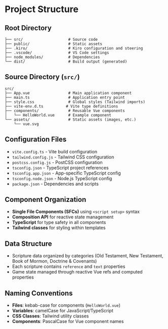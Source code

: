 # Project Structure

## Root Directory

```
├── src/                    # Source code
├── public/                 # Static assets
├── .kiro/                  # Kiro configuration and steering
├── .vscode/                # VS Code settings
├── node_modules/           # Dependencies
└── dist/                   # Build output (generated)
```

## Source Directory (`src/`)

```
src/
├── App.vue                 # Main application component
├── main.ts                 # Application entry point
├── style.css               # Global styles (Tailwind imports)
├── vite-env.d.ts          # Vite type definitions
├── components/             # Reusable Vue components
│   └── HelloWorld.vue      # Example component
└── assets/                 # Static assets (images, etc.)
    └── vue.svg
```

## Configuration Files

- `vite.config.ts` - Vite build configuration
- `tailwind.config.js` - Tailwind CSS configuration
- `postcss.config.js` - PostCSS configuration
- `tsconfig.json` - TypeScript project references
- `tsconfig.app.json` - App-specific TypeScript config
- `tsconfig.node.json` - Node.js TypeScript config
- `package.json` - Dependencies and scripts

## Component Organization

- **Single File Components (SFCs)** using `<script setup>` syntax
- **Composition API** for reactive state management
- **TypeScript** for type safety in all components
- **Tailwind classes** for styling within templates

## Data Structure

- Scripture data organized by categories (Old Testament, New Testament, Book of Mormon, Doctrine & Covenants)
- Each scripture contains `reference` and `text` properties
- Game state managed through reactive Vue refs and computed properties

## Naming Conventions

- **Files**: kebab-case for components (`HelloWorld.vue`)
- **Variables**: camelCase for JavaScript/TypeScript
- **CSS Classes**: Tailwind utility classes
- **Components**: PascalCase for Vue component names
